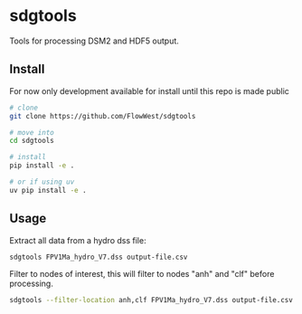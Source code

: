 # sdgtools

Tools for processing DSM2 and HDF5 output. 

## Install

For now only development available for install until this repo is made public

```bash
# clone
git clone https://github.com/FlowWest/sdgtools

# move into
cd sdgtools

# install
pip install -e .

# or if using uv
uv pip install -e .
```

## Usage

Extract all data from a hydro dss file:

```bash
sdgtools FPV1Ma_hydro_V7.dss output-file.csv
```
Filter to nodes of interest, this will filter to nodes "anh" and "clf" before processing.

```bash
sdgtools --filter-location anh,clf FPV1Ma_hydro_V7.dss output-file.csv 
```



